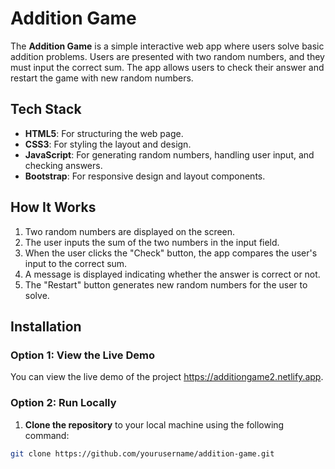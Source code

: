 # Addition Game

 The **Addition Game** is a simple interactive web app where users solve basic addition problems. Users are presented with two random numbers, and they must input the correct sum. The app allows users to check their answer and restart the game with new random numbers.


## Tech Stack

- **HTML5**: For structuring the web page.
- **CSS3**: For styling the layout and design.
- **JavaScript**: For generating random numbers, handling user input, and checking answers.
- **Bootstrap**: For responsive design and layout components.

## How It Works

1. Two random numbers are displayed on the screen.
2. The user inputs the sum of the two numbers in the input field.
3. When the user clicks the "Check" button, the app compares the user's input to the correct sum.
4. A message is displayed indicating whether the answer is correct or not.
5. The "Restart" button generates new random numbers for the user to solve.


## Installation

 ### Option 1: View the Live Demo

  You can view the live demo of the project https://additiongame2.netlify.app.

 ### Option 2: Run Locally

  1. **Clone the repository** to your local machine using the following command:
   ```bash
   git clone https://github.com/yourusername/addition-game.git
